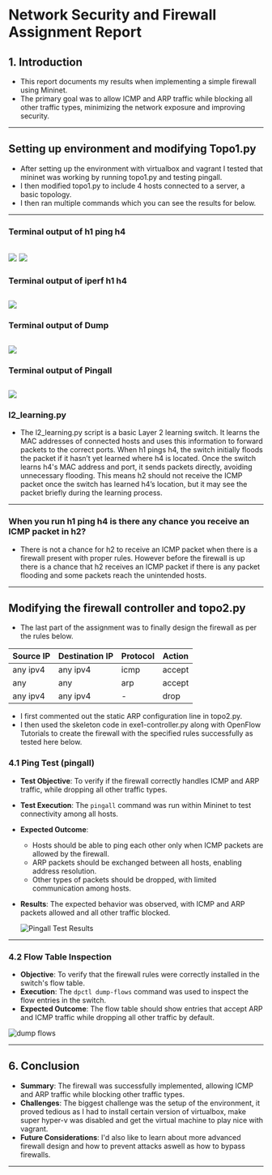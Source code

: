 # Network Security and Firewall Assignment Report

## 1. Introduction
- This report documents my results when implementing a simple firewall using Mininet.
- The primary goal was to allow ICMP and ARP traffic while blocking all other traffic types, minimizing the network exposure and improving security.
---

## Setting up environment and modifying Topo1.py
- After setting up the environment with virtualbox and vagrant I tested that mininet was working by running topo1.py and testing pingall.
- I then modified topo1.py to include 4 hosts connected to a server, a basic topology.
- I then ran multiple commands which you can see the results for below.
---
### Terminal output of h1 ping h4
![](Capture.PNG)
![](Capture2.PNG)
---

### Terminal output of iperf h1 h4
![](Capture3.PNG)
---

### Terminal output of Dump
![](Capture4.PNG)
---

### Terminal output of Pingall
![](Capture5.PNG)
---

### l2_learning.py
- The l2_learning.py script is a basic Layer 2 learning switch. It learns the MAC addresses of connected hosts and uses this information to forward packets to the correct ports. When h1 pings h4, the switch initially floods the packet if it hasn’t yet learned where h4 is located. Once the switch learns h4's MAC address and port, it sends packets directly, avoiding unnecessary flooding. This means h2 should not receive the ICMP packet once the switch has learned h4’s location, but it may see the packet briefly during the learning process.
---
### When you run h1 ping h4 is there any chance you receive an ICMP packet in h2?
- There is not a chance for h2 to receive an ICMP packet when there is a firewall present with proper rules. However before the firewall is up there is a chance that h2 receives an ICMP packet if there is any packet flooding and some packets reach the unintended hosts.

--- 
## Modifying the firewall controller and topo2.py
- The last part of the assignment was to finally design the firewall as per the rules below.

| Source IP   | Destination IP | Protocol | Action |
|-------------|----------------|----------|--------|
| any ipv4    | any ipv4       | icmp     | accept |
| any         | any            | arp      | accept |
| any ipv4    | any ipv4       | -        | drop   |

- I first commented out the static ARP configuration line in topo2.py.
- I then used the skeleton code in exe1-controller.py along with OpenFlow Tutorials to create the firewall with the specified rules successfully as tested here below. 

### 4.1 Ping Test (pingall)
- **Test Objective**: To verify if the firewall correctly handles ICMP and ARP traffic, while dropping all other traffic types.
- **Test Execution**: The `pingall` command was run within Mininet to test connectivity among all hosts.
- **Expected Outcome**:
  - Hosts should be able to ping each other only when ICMP packets are allowed by the firewall.
  - ARP packets should be exchanged between all hosts, enabling address resolution.
  - Other types of packets should be dropped, with limited communication among hosts.
- **Results**: The expected behavior was observed, with ICMP and ARP packets allowed and all other traffic blocked.

  ![Pingall Test Results](Capture11.PNG)
  
---

### 4.2 Flow Table Inspection
- **Objective**: To verify that the firewall rules were correctly installed in the switch's flow table.
- **Execution**: The `dpctl dump-flows` command was used to inspect the flow entries in the switch.
- **Expected Outcome**: The flow table should show entries that accept ARP and ICMP traffic while dropping all other traffic by default.

![dump flows](Capture10.PNG)

---

## 6. Conclusion
- **Summary**: The firewall was successfully implemented, allowing ICMP and ARP traffic while blocking other traffic types.
- **Challenges**: The biggest challenge was the setup of the environment, it proved tedious as I had to install certain version of virtualbox, make super hyper-v was disabled and get the virtual machine to play nice with vagrant.
- **Future Considerations**: I'd also like to learn about more advanced firewall design and how to prevent attacks aswell as how to bypass firewalls.
---


